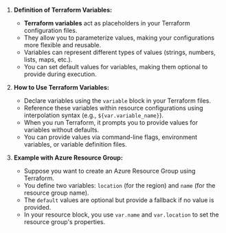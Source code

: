 1. **Definition of Terraform Variables:**
   - **Terraform variables** act as placeholders in your Terraform configuration files.
   - They allow you to parameterize values, making your configurations more flexible and reusable.
   - Variables can represent different types of values (strings, numbers, lists, maps, etc.).
   - You can set default values for variables, making them optional to provide during execution.

2. **How to Use Terraform Variables:**
   - Declare variables using the `variable` block in your Terraform files.
   - Reference these variables within resource configurations using interpolation syntax (e.g., `${var.variable_name}`).
   - When you run Terraform, it prompts you to provide values for variables without defaults.
   - You can provide values via command-line flags, environment variables, or variable definition files.

3. **Example with Azure Resource Group:**
   - Suppose you want to create an Azure Resource Group using Terraform.
   - You define two variables: `location` (for the region) and `name` (for the resource group name).
   - The `default` values are optional but provide a fallback if no value is provided.
   - In your resource block, you use `var.name` and `var.location` to set the resource group's properties.
